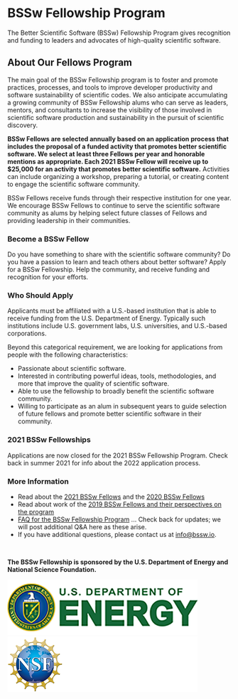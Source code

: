 # BSSw Fellowship Program 

The Better Scientific Software (BSSw) Fellowship Program gives recognition and funding to leaders and advocates of high-quality scientific software.  

## About Our Fellows Program

The main goal of the BSSw Fellowship program is to foster and promote practices, processes, and tools to improve developer productivity and software sustainability of scientific codes.  We also anticipate accumulating a growing community of BSSw Fellowship alums who can serve as leaders, mentors, and consultants to increase the visibility of those involved in scientific software production and sustainability in the pursuit of scientific discovery.

**BSSw Fellows are selected annually based on an application process that includes the proposal of a funded activity that promotes better scientific software.  We select at least three Fellows per year and honorable mentions as appropriate.  Each 2021 BSSw Fellow will receive up to $25,000 for an activity that promotes better scientific software.**  Activities can include organizing a workshop, preparing a tutorial, or creating content to engage the scientific software community.

BSSw Fellows receive funds through their respective institution for one year.  We encourage BSSw Fellows to continue to serve the scientific software community as alums by helping select future classes of Fellows and providing leadership in their communities.

### Become a BSSw Fellow

Do you have something to share with the scientific software community?  Do you have a passion to learn and teach others about better software?  Apply for a BSSw Fellowship.  Help the community, and receive funding and recognition for your efforts.  

### Who Should Apply

Applicants must be affiliated with a U.S.-based institution that is able to receive funding from the U.S. Department of Energy.  Typically such institutions include U.S. government labs, U.S. universities, and U.S.-based corporations.  

Beyond this categorical requirement, we are looking for applications from people with the following characteristics:
- Passionate about scientific software.
- Interested in contributing powerful ideas, tools, methodologies, and more that improve the quality of scientific software.
- Able to use the fellowship to broadly benefit the scientific software community.
- Willing to participate as an alum in subsequent years to guide selection of future fellows and promote better scientific software in their community.

### 2021 BSSw Fellowships

<!--Applications open Wednesday, August 19, 2020 for the 2021 BSSw Fellowship Program. Check back for info about the 2021 application process or [subscribe to our mailing list](https://bssw.io/pages/receive-our-email-digest) to receive details.-->
Applications are now closed for the 2021 BSSw Fellowship Program. Check back in summer 2021 for info about the 2022 application process.

<!--
### [2020 BSSw Fellowship Application Form](https://forms.gle/WPDMsLLzbg7LQwcU9) - Submissions Open!
-->


### More Information

- Read about the [2021 BSSw Fellows](https://bssw.io/blog_posts/introducing-the-2021-bssw-fellows) and the [2020 BSSw Fellows](https://bssw.io/blog_posts/introducing-the-2020-bssw-fellows)
- Read about work of the [2019 BSSw Fellows and their perspectives on the program](https://bssw.io/blog_posts/2019-bssw-fellows-guide-developers-through-each-stage-of-the-scientific-software-lifecycle)  
- [FAQ for the BSSw Fellowship Program](https://bssw.io/pages/bssw-fellowship-faq) ... Check back for updates; we will post additional Q&A here as these arise.
- If you have additional questions, please contact us at <info@bssw.io>.

<!-- Removing the older links, but we could keep a longer running record
- [2019 BSSw Fellows](https://bssw.io/blog_posts/introducing-the-2019-bssw-fellows) ... Read about the 2019 BSSw Fellows.
- [2018 BSSw Fellows: Projects and Perspectives](https://bssw.io/resources/bssw-fellows-2018-projects-and-perspectives) ... Read about work of the 2018 BSSw Fellows and their perspectives on the program.
-->


<br>

**The BSSw Fellowship is sponsored by the U.S. Department of Energy and National Science Foundation.**

<div class='fellow'>
<div class='img_div'>
  <img src='../../images/Logo_DOE_Unofficial_Sm.png' class='logo' /> 
</div>  

<div class='img_div'>
  <img src='../../images/Logo_NSF_4ColorB_Sm.png' class='logo' /> 
</div>  
</div>


